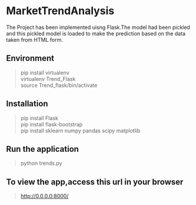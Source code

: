 # MarketTrendAnalysis
The Project has been implemented uisng Flask.The model had been pickled and this pickled model is loaded to make the prediction
based on the data taken from HTML form.

## Environment
>pip install virtualenv<br/>
>virtualenv Trend_Flask<br/>
>source Trend_flask/bin/activate<br/>

## Installation
>pip install Flask<br/>
>pip install flask-bootstrap<br/>
>pip install sklearn numpy pandas scipy matplotlib<br/>

## Run the application
>python trends.py<br/>

## To view the app,access this url in your browser
>http://0.0.0.0:8000/<br/>
